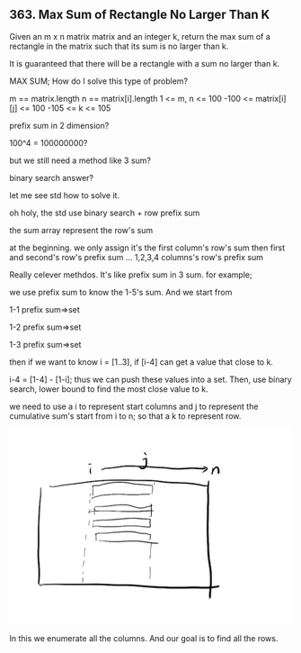 ## 363. Max Sum of Rectangle No Larger Than K

Given an m x n matrix matrix and an integer k, return the max sum of a rectangle in the matrix such that its sum is no larger than k.

It is guaranteed that there will be a rectangle with a sum no larger than k.

MAX SUM; How do I solve this type of problem?

m == matrix.length
n == matrix[i].length
1 <= m, n <= 100
-100 <= matrix[i][j] <= 100
-105 <= k <= 105

prefix sum in 2 dimension?

100^4 = 100000000?

but we still need a method like 3 sum?

binary search answer?

let me see std how to solve it.

oh holy, the std use binary search + row prefix sum

the sum array represent the row's sum

at the beginning. we only assign it's the first column's row's sum then first and second's row's prefix sum ... 1,2,3,4 columns's row's prefix sum

Really celever methdos. It's like prefix sum in 3 sum. for example;

we use prefix sum to know the 1-5's sum. And we start from

1-1 prefix sum=>set

1-2 prefix sum=>set

1-3 prefix sum=>set

then if we want to know i = [1..3], if [i-4] can get a value that close to k.

i-4 = [1-4] - [1-i]; thus we can push these values into a set. Then, use binary search, lower bound to find the most close value to k.

we need to use a i to represent start columns and j to represent the cumulative sum's start from i to n; so that a k to represent row.

![](363.png)

In this we enumerate all the columns. And our goal is to find all the rows.

